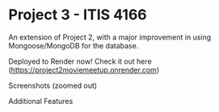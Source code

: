 # Project 3 - ITIS 4166

An extension of Project 2, with a major improvement in using Mongoose/MongoDB for the database.

Deployed to Render now! Check it out here (https://project2moviemeetup.onrender.com)

Screenshots (zoomed out)


Additional Features
<!-- For Project 2, my additional features I have added is disabling the old movie genre category in the edit event page, so that a new category would be selected when editing to avoid confusion.
Progress & Challenges
-	The status of Project 2 at this point is complete. I have no remaining portions to complete for this assignment, so consider this submission as complete and valid. I had very few issues with Bootstrap but I managed to fix them when I realized my forms were missing the enctype to upload images using the Multer package.
-	The easy parts of the assignment was creating the converting the HTML pages to EJS templates, but the most difficult part was building the controllers, routes, and models, but it was done with perseverance and I am glad I am finis -->
